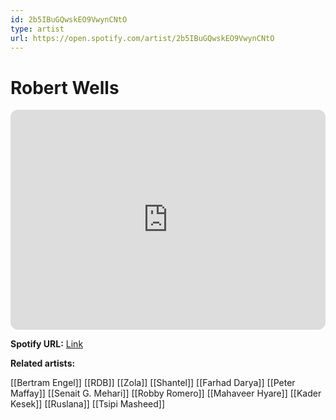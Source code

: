 ```yaml
---
id: 2b5IBuGQwskEO9VwynCNtO
type: artist
url: https://open.spotify.com/artist/2b5IBuGQwskEO9VwynCNtO
---
```

# Robert Wells

<iframe style="border-radius:12px" src="https://open.spotify.com/embed/artist/2b5IBuGQwskEO9VwynCNtO" width="100%" height="352" frameBorder="0" allowfullscreen="" allow="autoplay; clipboard-write; encrypted-media; fullscreen; picture-in-picture" loading="lazy"></iframe>

**Spotify URL:** [Link](https://open.spotify.com/artist/2b5IBuGQwskEO9VwynCNtO)

**Related artists:**

[[Bertram Engel]]
[[RDB]]
[[Zola]]
[[Shantel]]
[[Farhad Darya]]
[[Peter Maffay]]
[[Senait G. Mehari]]
[[Robby Romero]]
[[Mahaveer Hyare]]
[[Kader Kesek]]
[[Ruslana]]
[[Tsipi Masheed]]
